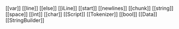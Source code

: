 [[var]]
[[line]]
[[else]]
[[iLine]]
[[start]]
[[newlines]]
[[chunk]]
[[string]]
[[space]]
[[int]]
[[char]]
[[Script]]
[[Tokenizer]]
[[bool]]
[[Data]]
[[StringBuilder]]
